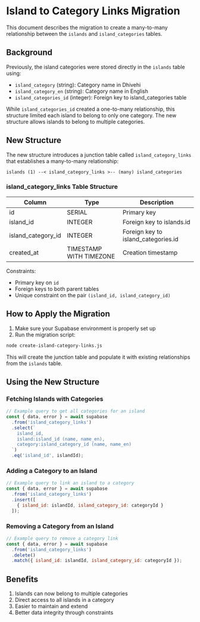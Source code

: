 # Island to Category Links Migration

This document describes the migration to create a many-to-many relationship between the `islands` and `island_categories` tables.

## Background

Previously, the island categories were stored directly in the `islands` table using:
- `island_category` (string): Category name in Dhivehi
- `island_category_en` (string): Category name in English
- `island_categories_id` (integer): Foreign key to island_categories table

While `island_categories_id` created a one-to-many relationship, this structure limited each island to belong to only one category. The new structure allows islands to belong to multiple categories.

## New Structure

The new structure introduces a junction table called `island_category_links` that establishes a many-to-many relationship:

```
islands (1) --< island_category_links >-- (many) island_categories
```

### island_category_links Table Structure

| Column             | Type                  | Description                     |
|--------------------|------------------------|----------------------------------|
| id                 | SERIAL                 | Primary key                     |
| island_id          | INTEGER                | Foreign key to islands.id       |
| island_category_id | INTEGER                | Foreign key to island_categories.id |
| created_at         | TIMESTAMP WITH TIMEZONE | Creation timestamp              |

Constraints:
- Primary key on `id`
- Foreign keys to both parent tables
- Unique constraint on the pair `(island_id, island_category_id)`

## How to Apply the Migration

1. Make sure your Supabase environment is properly set up
2. Run the migration script:

```bash
node create-island-category-links.js
```

This will create the junction table and populate it with existing relationships from the `islands` table.

## Using the New Structure

### Fetching Islands with Categories

```javascript
// Example query to get all categories for an island
const { data, error } = await supabase
  .from('island_category_links')
  .select(`
    island_id,
    island:island_id (name, name_en),
    category:island_category_id (name, name_en)
  `)
  .eq('island_id', islandId);
```

### Adding a Category to an Island

```javascript
// Example query to link an island to a category
const { data, error } = await supabase
  .from('island_category_links')
  .insert([
    { island_id: islandId, island_category_id: categoryId }
  ]);
```

### Removing a Category from an Island

```javascript
// Example query to remove a category link
const { data, error } = await supabase
  .from('island_category_links')
  .delete()
  .match({ island_id: islandId, island_category_id: categoryId });
```

## Benefits

1. Islands can now belong to multiple categories
2. Direct access to all islands in a category
3. Easier to maintain and extend
4. Better data integrity through constraints
